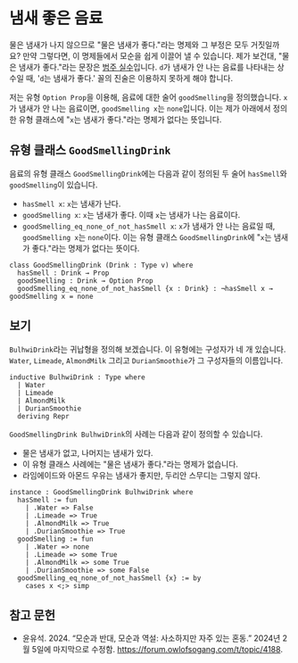 # 냄새 좋은 음료

물은 냄새가 나지 않으므로 "물은 냄새가 좋다."라는 명제와 그 부정은 모두 거짓일까요? 만약 그렇다면, 이 명제들에서 모순을 쉽게 이끌어 낼 수 있습니다. 제가 보건대, "물은 냄새가 좋다."라는 문장은 [범주 실수][catmis]입니다. `d`가 냄새가 안 나는 음료를 나타내는 상수일 때, '`d`는 냄새가 좋다.' 꼴의 진술은 이용하지 못하게 해야 합니다.

저는 유형 `Option Prop`을 이용해, 음료에 대한 술어 `goodSmelling`을 정의했습니다. `x` 가 냄새가 안 나는 음료이면, `goodSmelling x`는 `none`입니다. 이는 제가 아래에서 정의한 유형 클래스에 "`x`는 냄새가 좋다."라는 명제가 없다는 뜻입니다.

## 유형 클래스 `GoodSmellingDrink`

음료의 유형 클래스 `GoodSmellingDrink`에는 다음과 같이 정의된 두 술어 `hasSmell`와 `goodSmelling`이 있습니다.

* `hasSmell x`: `x`는 냄새가 난다.
* `goodSmelling x`: `x`는 냄새가 좋다. 이때 `x`는 냄새가 나는 음료이다.
* `goodSmelling_eq_none_of_not_hasSmell x`: `x`가 냄새가 안 나는 음료일 때, `goodSmelling x`는 `none`이다. 이는 유형 클래스 `GoodSmellingDrink`에 "`x`는 냄새가 좋다."라는 명제가 없다는 뜻이다.

```lean
class GoodSmellingDrink (Drink : Type v) where
  hasSmell : Drink → Prop
  goodSmelling : Drink → Option Prop
  goodSmelling_eq_none_of_not_hasSmell {x : Drink} : ¬hasSmell x → goodSmelling x = none
```

## 보기

`BulhwiDrink`라는 귀납형을 정의해 보겠습니다. 이 유형에는 구성자가 네 개 있습니다. `Water`, `Limeade`, `AlmondMilk` 그리고 `DurianSmoothie`가 그 구성자들의 이름입니다.

```lean
inductive BulhwiDrink : Type where
  | Water
  | Limeade
  | AlmondMilk
  | DurianSmoothie
  deriving Repr
```

`GoodSmellingDrink BulhwiDrink`의 사례는 다음과 같이 정의할 수 있습니다.

* 물은 냄새가 없고, 나머지는 냄새가 있다.
* 이 유형 클래스 사례에는 "물은 냄새가 좋다."라는 명제가 없습니다.
* 라임에이드와 아몬드 우유는 냄새가 좋지만, 두리안 스무디는 그렇지 않다.

```lean
instance : GoodSmellingDrink BulhwiDrink where
  hasSmell := fun
    | .Water => False
    | .Limeade => True
    | .AlmondMilk => True
    | .DurianSmoothie => True
  goodSmelling := fun
    | .Water => none
    | .Limeade => some True
    | .AlmondMilk => some True
    | .DurianSmoothie => some False
  goodSmelling_eq_none_of_not_hasSmell {x} := by
    cases x <;> simp
```

## 참고 문헌

* 윤유석. 2024. “모순과 반대, 모순과 역설: 사소하지만 자주 있는 혼동.”
2024년 2월 5일에 마지막으로 수정함.
https://forum.owlofsogang.com/t/topic/4188.

[catmis]: https://plato.stanford.edu/entries/category-mistakes/
